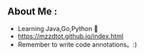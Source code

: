 ## About Me :

- Learning Java,Go,Python 💩
- https://mzzdtot.github.io/index.html
- Remember to write code annotations。:)
